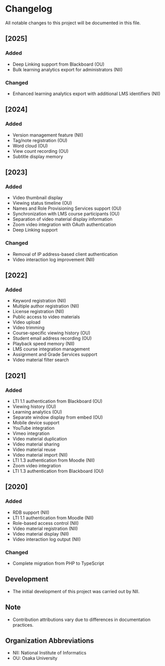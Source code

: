 # Changelog

All notable changes to this project will be documented in this file.

## [2025]

### Added

- Deep Linking support from Blackboard (OU)
- Bulk learning analytics export for administrators (NII)

### Changed

- Enhanced learning analytics export with additional LMS identifiers (NII)

## [2024]

### Added

- Version management feature (NII)
- Tag/note registration (OU)
- Word cloud (OU)
- View count recording (OU)
- Subtitle display memory

## [2023]

### Added

- Video thumbnail display
- Viewing status timeline (OU)
- Names and Role Provisioning Services support (OU)
- Synchronization with LMS course participants (OU)
- Separation of video material display information
- Zoom video integration with OAuth authentication
- Deep Linking support

### Changed

- Removal of IP address-based client authentication
- Video interaction log improvement (NII)

## [2022]

### Added

- Keyword registration (NII)
- Multiple author registration (NII)
- License registration (NII)
- Public access to video materials
- Video upload
- Video trimming
- Course-specific viewing history (OU)
- Student email address recording (OU)
- Playback speed memory (NII)
- LMS course integration management
- Assignment and Grade Services support
- Video material filter search

## [2021]

### Added

- LTI 1.1 authentication from Blackboard (OU)
- Viewing history (OU)
- Learning analytics (OU)
- Separate window display from embed (OU)
- Mobile device support
- YouTube integration
- Vimeo integration
- Video material duplication
- Video material sharing
- Video material reuse
- Video material import (NII)
- LTI 1.3 authentication from Moodle (NII)
- Zoom video integration
- LTI 1.3 authentication from Blackboard (OU)

## [2020]

### Added

- RDB support (NII)
- LTI 1.1 authentication from Moodle (NII)
- Role-based access control (NII)
- Video material registration (NII)
- Video material display (NII)
- Video interaction log output (NII)

### Changed

- Complete migration from PHP to TypeScript

## Development

- The initial development of this project was carried out by NII.

## Note

- Contribution attributions vary due to differences in documentation practices.

## Organization Abbreviations

- NII: National Institute of Informatics
- OU: Osaka University
